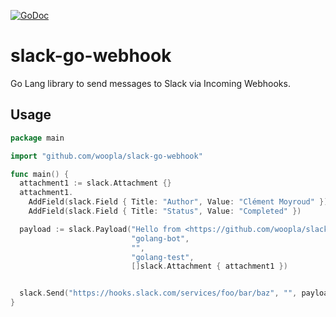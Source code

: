 [![GoDoc](https://godoc.org/github.com/ashwanthkumar/slack-go-webhook?status.svg)](https://godoc.org/github.com/ashwanthkumar/slack-go-webhook)

# slack-go-webhook

Go Lang library to send messages to Slack via Incoming Webhooks.

## Usage
```go
package main

import "github.com/woopla/slack-go-webhook"

func main() {
  attachment1 := slack.Attachment {}
  attachment1.
    AddField(slack.Field { Title: "Author", Value: "Clément Moyroud" }).
    AddField(slack.Field { Title: "Status", Value: "Completed" })

  payload := slack.Payload("Hello from <https://github.com/woopla/slack-go-webhook|slack-go-webhook>, a Go-Lang library to send slack webhook messages.",
                           "golang-bot",
                           "",
                           "golang-test",
                           []slack.Attachment { attachment1 })


  slack.Send("https://hooks.slack.com/services/foo/bar/baz", "", payload)
}

```

